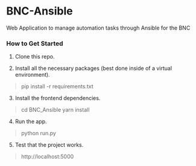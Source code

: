 # BNC-Ansible

Web Application to manage automation tasks through Ansible for the BNC

### How to Get Started

1. Clone this repo.

2. Install all the necessary packages (best done inside of a virtual environment).
> pip install -r requirements.txt

3. Install the frontend dependencies.
> cd BNC_Ansible
> yarn install

4. Run the app.
> python run.py

5. Test that the project works.
> http://localhost:5000
